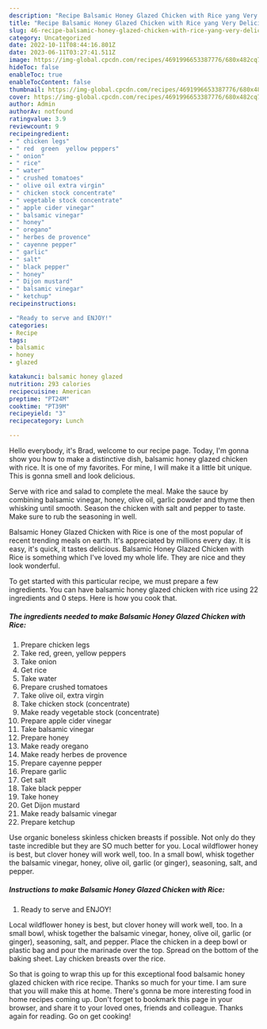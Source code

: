 ```yaml
---
description: "Recipe Balsamic Honey Glazed Chicken with Rice yang Very Delicious}"
title: "Recipe Balsamic Honey Glazed Chicken with Rice yang Very Delicious}"
slug: 46-recipe-balsamic-honey-glazed-chicken-with-rice-yang-very-delicious
category: Uncategorized
date: 2022-10-11T08:44:16.801Z
date: 2023-06-11T03:27:41.511Z
image: https://img-global.cpcdn.com/recipes/4691996653387776/680x482cq70/balsamic-honey-glazed-chicken-with-rice-recipe-main-photo.jpg
hideToc: false
enableToc: true
enableTocContent: false
thumbnail: https://img-global.cpcdn.com/recipes/4691996653387776/680x482cq70/balsamic-honey-glazed-chicken-with-rice-recipe-main-photo.jpg
cover: https://img-global.cpcdn.com/recipes/4691996653387776/680x482cq70/balsamic-honey-glazed-chicken-with-rice-recipe-main-photo.jpg
author: Admin
authorAv: notfound
ratingvalue: 3.9
reviewcount: 9
recipeingredient:
- " chicken legs"
- " red  green  yellow peppers"
- " onion"
- " rice"
- " water"
- " crushed tomatoes"
- " olive oil extra virgin"
- " chicken stock concentrate"
- " vegetable stock concentrate"
- " apple cider vinegar"
- " balsamic vinegar"
- " honey"
- " oregano"
- " herbes de provence"
- " cayenne pepper"
- " garlic"
- " salt"
- " black pepper"
- " honey"
- " Dijon mustard"
- " balsamic vinegar"
- " ketchup"
recipeinstructions:

- "Ready to serve and ENJOY!"
categories:
- Recipe
tags:
- balsamic
- honey
- glazed

katakunci: balsamic honey glazed 
nutrition: 293 calories
recipecuisine: American
preptime: "PT24M"
cooktime: "PT39M"
recipeyield: "3"
recipecategory: Lunch

---
```



Hello everybody, it's Brad, welcome to our recipe page. Today, I'm gonna show you how to make a distinctive dish, balsamic honey glazed chicken with rice. It is one of my favorites. For mine, I will make it a little bit unique. This is gonna smell and look delicious.

Serve with rice and salad to complete the meal. Make the sauce by combining balsamic vinegar, honey, olive oil, garlic powder and thyme then whisking until smooth. Season the chicken with salt and pepper to taste. Make sure to rub the seasoning in well.

Balsamic Honey Glazed Chicken with Rice is one of the most popular of recent trending meals on earth. It's appreciated by millions every day. It is easy, it's quick, it tastes delicious. Balsamic Honey Glazed Chicken with Rice is something which I've loved my whole life. They are nice and they look wonderful.


To get started with this particular recipe, we must prepare a few ingredients. You can have balsamic honey glazed chicken with rice using 22 ingredients and 0 steps. Here is how you cook that.

<!--inarticleads1-->

##### The ingredients needed to make Balsamic Honey Glazed Chicken with Rice:

1. Prepare  chicken legs
1. Take  red,  green,  yellow peppers
1. Take  onion
1. Get  rice
1. Take  water
1. Prepare  crushed tomatoes
1. Take  olive oil, extra virgin
1. Take  chicken stock (concentrate)
1. Make ready  vegetable stock (concentrate)
1. Prepare  apple cider vinegar
1. Take  balsamic vinegar
1. Prepare  honey
1. Make ready  oregano
1. Make ready  herbes de provence
1. Prepare  cayenne pepper
1. Prepare  garlic
1. Get  salt
1. Take  black pepper
1. Take  honey
1. Get  Dijon mustard
1. Make ready  balsamic vinegar
1. Prepare  ketchup


Use organic boneless skinless chicken breasts if possible. Not only do they taste incredible but they are SO much better for you. Local wildflower honey is best, but clover honey will work well, too. In a small bowl, whisk together the balsamic vinegar, honey, olive oil, garlic (or ginger), seasoning, salt, and pepper. 

<!--inarticleads2-->

##### Instructions to make Balsamic Honey Glazed Chicken with Rice:


1. Ready to serve and ENJOY!

Local wildflower honey is best, but clover honey will work well, too. In a small bowl, whisk together the balsamic vinegar, honey, olive oil, garlic (or ginger), seasoning, salt, and pepper. Place the chicken in a deep bowl or plastic bag and pour the marinade over the top. Spread on the bottom of the baking sheet. Lay chicken breasts over the rice. 

So that is going to wrap this up for this exceptional food balsamic honey glazed chicken with rice recipe. Thanks so much for your time. I am sure that you will make this at home. There's gonna be more interesting food in home recipes coming up. Don't forget to bookmark this page in your browser, and share it to your loved ones, friends and colleague. Thanks again for reading. Go on get cooking!
